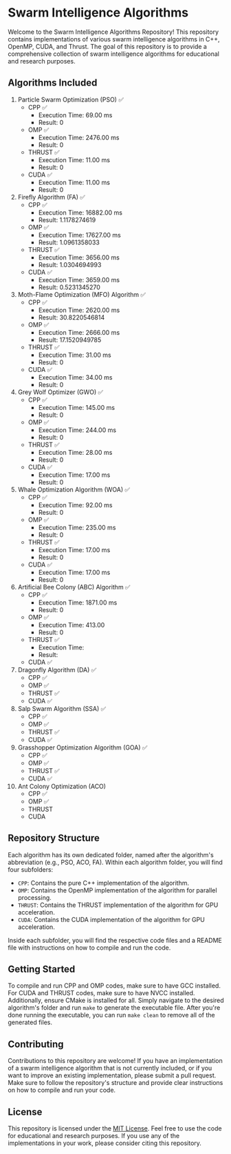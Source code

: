 # Swarm Intelligence Algorithms

Welcome to the Swarm Intelligence Algorithms Repository! This repository contains implementations of various swarm intelligence algorithms in C++, OpenMP, CUDA, and Thrust. The goal of this repository is to provide a comprehensive collection of swarm intelligence algorithms for educational and research purposes.

## Algorithms Included

1. Particle Swarm Optimization (PSO) ✅
   - CPP ✅  
     - Execution Time: 69.00 ms
     - Result: 0
   - OMP ✅  
     - Execution Time: 2476.00 ms
     - Result: 0
   - THRUST ✅  
     - Execution Time: 11.00 ms
     - Result: 0
   - CUDA ✅  
     - Execution Time: 11.00 ms
     - Result: 0
2. Firefly Algorithm (FA) ✅
   - CPP ✅
     - Execution Time: 16882.00 ms
     - Result: 1.1178274619
   - OMP ✅
     - Execution Time: 17627.00 ms
     - Result: 1.0961358033
   - THRUST ✅
     - Execution Time: 3656.00 ms
     - Result: 1.0304694993
   - CUDA ✅
     - Execution Time: 3659.00 ms
     - Result: 0.5231345270
3. Moth-Flame Optimization (MFO) Algorithm ✅
   - CPP ✅
     - Execution Time: 2620.00 ms
     - Result: 30.8220546814
   - OMP ✅
     - Execution Time: 2666.00 ms
     - Result: 17.1520949785
   - THRUST ✅
     - Execution Time: 31.00 ms
     - Result: 0
   - CUDA ✅
     - Execution Time: 34.00 ms
     - Result: 0
4. Grey Wolf Optimizer (GWO) ✅
   - CPP ✅
     - Execution Time: 145.00 ms
     - Result: 0
   - OMP ✅
     - Execution Time: 244.00 ms
     - Result: 0
   - THRUST ✅
     - Execution Time: 28.00 ms
     - Result: 0
   - CUDA ✅
     - Execution Time: 17.00 ms
     - Result: 0
5. Whale Optimization Algorithm (WOA) ✅
   - CPP ✅
     - Execution Time: 92.00 ms
     - Result: 0
   - OMP ✅
     - Execution Time: 235.00 ms
     - Result: 0
   - THRUST ✅
     - Execution Time: 17.00 ms
     - Result: 0
   - CUDA ✅
     - Execution Time: 17.00 ms
     - Result: 0
6. Artificial Bee Colony (ABC) Algorithm ✅
   - CPP ✅
     - Execution Time: 1871.00 ms
     - Result: 0
   - OMP ✅
     - Execution Time: 413.00
     - Result: 0
   - THRUST ✅
     - Execution Time: 
     - Result: 
   - CUDA ✅
7. Dragonfly Algorithm (DA) ✅
   - CPP ✅
   - OMP ✅
   - THRUST ✅
   - CUDA ✅
8. Salp Swarm Algorithm (SSA) ✅
   - CPP ✅
   - OMP ✅
   - THRUST ✅
   - CUDA ✅
9. Grasshopper Optimization Algorithm (GOA) ✅
   - CPP ✅
   - OMP ✅
   - THRUST ✅
   - CUDA ✅
10. Ant Colony Optimization (ACO)
    - CPP ✅
    - OMP ✅
    - THRUST
    - CUDA

## Repository Structure

Each algorithm has its own dedicated folder, named after the algorithm's abbreviation (e.g., PSO, ACO, FA). Within each algorithm folder, you will find four subfolders:

- `CPP`: Contains the pure C++ implementation of the algorithm.
- `OMP`: Contains the OpenMP implementation of the algorithm for parallel processing.
- `THRUST`: Contains the THRUST implementation of the algorithm for GPU acceleration.
- `CUDA`: Contains the CUDA implementation of the algorithm for GPU acceleration.

Inside each subfolder, you will find the respective code files and a README file with instructions on how to compile and run the code.

## Getting Started

To compile and run CPP and OMP codes, make sure to have GCC installed. For CUDA and THRUST codes, make sure to have NVCC installed. Additionally, ensure CMake is installed for all. Simply navigate to the desired algorithm's folder and run `make` to generate the executable file. After you're done running the executable, you can run `make clean` to remove all of the generated files.

## Contributing

Contributions to this repository are welcome! If you have an implementation of a swarm intelligence algorithm that is not currently included, or if you want to improve an existing implementation, please submit a pull request. Make sure to follow the repository's structure and provide clear instructions on how to compile and run your code.

## License

This repository is licensed under the [MIT License](LICENSE). Feel free to use the code for educational and research purposes. If you use any of the implementations in your work, please consider citing this repository.
